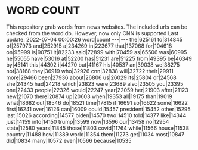 # WORD COUNT
This repository grab words from news websites. The included urls can be checked from the word.db.
However, now only CNN is supported
Last update: 2022-07-04 00:00:26
word|count
---|---
the|625161
to|314845
of|257973
and|252915
a|234269
in|223677
that|137068
for|104618
on|95999
is|90751
it|82233
said|72899
with|70459
as|65506
was|60995
he|55055
have|53016
at|52200
has|51231
are|51225
from|49395
be|46349
by|45141
this|44302
i|44270
but|41167
his|40537
an|39038
we|38275
not|38168
they|36919
who|32926
cnn|32838
will|32722
their|29911
more|29466
been|27936
about|26806
us|26029
its|25804
or|24568
she|24345
had|24218
which|23823
were|23689
also|23505
you|23395
one|22433
people|22326
would|22247
year|22059
her|21903
after|21123
new|21070
there|20874
up|20603
when|19353
all|19175
than|19019
what|18682
out|18546
do|18521
time|17815
if|16691
so|16622
some|16622
first|16241
over|16126
can|16009
could|15457
president|15452
other|15295
last|15026
according|14577
biden|14570
two|14510
told|14377
like|14344
just|14159
into|14150
trump|13599
now|13596
our|13458
no|12954
state|12580
years|11845
those|11803
covid|11764
while|11566
house|11538
country|11488
how|11389
world|11354
them|11273
get|11034
most|10847
did|10834
many|10572
even|10566
because|10535
